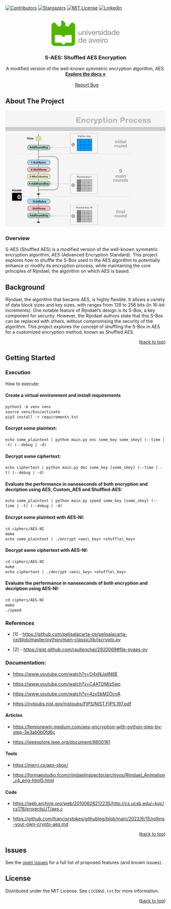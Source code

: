 <!-- Project S-AES: https://github.com/FuryCode-bit/S-AES -->
<a name="readme-top"></a>

[![Contributors][contributors-shield]][contributors-url]
[![Stargazers][stars-shield]][stars-url]
[![MIT License][license-shield]][license-url]
[![LinkedIn][linkedin-shield]][linkedin-url]

<!-- PROJECT LOGO -->
<br />
<div align="center">
  <a href="https://github.com/FuryCode-bit/S-AES">
    <img src="readme/ua.png" alt="Logo" height="80">
  </a>

  <h3 align="center">S-AES: Shuffled AES Encryption</h3>

  <p align="center"> A modified version of the well-known symmetric encryption algorithm, AES. 
    <br />
    <a href="https://github.com/FuryCode-bit/S-AES"><strong>Explore the docs »</strong></a>
    <br />
    <br />
    <!-- <a href="https://github.com/FuryCode-bit/S-AES">View Demo</a> -->
    ·
    <a href="https://github.com/FuryCode-bit/S-AES/issues">Report Bug</a>
    <!-- ·
    <a href="https://github.com/FuryCode-bit/S-AES/issues">Request Feature</a> -->
  </p>
</div>

<!-- ABOUT THE PROJECT -->
## About The Project

![Product Name Screen Shot][project-screenshot]

### Overview

S-AES (Shuffled AES) is a modified version of the well-known symmetric encryption algorithm, AES (Advanced Encryption Standard). This project explores how to shuffle the S-Box used in the AES algorithm to potentially enhance or modify its encryption process, while maintaining the core principles of Rijndael, the algorithm on which AES is based.

## Background

Rijndael, the algorithm that became AES, is highly flexible. It allows a variety of data block sizes and key sizes, with ranges from 128 to 256 bits (in 16-bit increments). One notable feature of Rijndael’s design is its S-Box, a key component for security. However, the Rijndael authors state that this S-Box can be replaced with others, without compromising the security of the algorithm. This project explores the concept of shuffling the S-Box in AES for a customized encryption method, known as Shuffled AES.

<p align="right">(<a href="#readme-top">back to top</a>)</p>

<!-- GETTING STARTED -->
## Getting Started

### Execution

How to execute:

#### Create a virtual environment and install requirements

```shell
python3 -m venv venv
source venv/bin/activate
pip3 install -r requirements.txt
```

#### Encrypt some plaintext:

```shell
echo some_plaintext | python main.py enc some_key some_skey] (--time | -t) (--debug | -d)
```

#### Decrypt some ciphertext:

```shell
echo ciphertext | python main.py dec some_key [some_skey] (--time | -t) (--debug | -d)
```

#### Evaluate the performance in nanoseconds of both encryption and decription using AES, Custom_AES and Shuffled-AES:

```shell
echo some_plaintext | python main.py speed some_key [some_skey] (--time | -t) (--debug | -d)
```

#### Encrypt some plaintext with AES-NI:

```shell
cd ciphers/AES-NI
make
echo some_plaintext | ./encrypt <aes\_key> <shuffle\_key>
```
#### Decrypt some ciphertext with AES-NI:

```shell
cd ciphers/AES-NI
make
echo ciphertext | ./decrypt <aes\_key> <shuffle\_key>
```

#### Evaluate the performance in nanoseconds of both encryption and decription using AES-NI:
```shell
cd ciphers/AES-NI
make
./speed
```

### References

 * [1] - https://github.com/pelisalacarta-ce/pelisalacarta-ce/blob/master/python/main-classic/lib/jscrypto.py

 * [2] - https://gist.github.com/raullenchai/2920069#file-pyaes-py

### Documentation:

 * https://www.youtube.com/watch?v=O4xNJsjtN6E

 * https://www.youtube.com/watch?v=C4ATDMIz5wc

 * https://www.youtube.com/watch?v=4zx5bM2OcvA

 * https://nvlpubs.nist.gov/nistpubs/FIPS/NIST.FIPS.197.pdf

#### Articles

 * https://femionewin.medium.com/aes-encryption-with-python-step-by-step-3e3ab0b0fd6c

 * https://ieeexplore.ieee.org/document/8600161

#### Tools

 * https://merri.cx/aes-sbox/

 * https://formaestudio.fcom/rijndaelinspector/archivos/Rijndael_Animation_v4_eng-html5.html

#### Code
 
 * https://web.archive.org/web/20100626212235/http://cs.ucsb.edu/~koc/cs178/projects/JT/aes.c

 * https://github.com/francisrstokes/githublog/blob/main/2022/6/15/rolling-your-own-crypto-aes.md

<p align="right">(<a href="#readme-top">back to top</a>)</p>

<!-- Issues -->
## Issues

See the [open issues](https://github.com/FuryCode-bit/S-AES/issues) for a full list of proposed features (and known issues).

<!-- LICENSE -->
## License

Distributed under the MIT License. See `LICENSE.txt` for more information.

<p align="right">(<a href="#readme-top">back to top</a>)</p>

<!-- MARKDOWN LINKS & IMAGES -->

[contributors-shield]: https://img.shields.io/github/contributors/FuryCode-bit/S-AES.svg?style=for-the-badge
[contributors-url]: https://github.com/FuryCode-bit/S-AES/graphs/contributors
[forks-shield]: https://img.shields.io/github/forks/FuryCode-bit/S-AES.svg?style=for-the-badge
[forks-url]: https://github.com/FuryCode-bit/S-AES/network/members
[stars-shield]: https://img.shields.io/github/stars/FuryCode-bit/S-AES.svg?style=for-the-badge
[stars-url]: https://github.com/FuryCode-bit/S-AES/stargazers
[issues-shield]: https://img.shields.io/github/issues/FuryCode-bit/S-AES.svg?style=for-the-badge
[issues-url]: https://github.com/FuryCode-bit/S-AES/issues
[license-shield]: https://img.shields.io/github/license/FuryCode-bit/S-AES.svg?style=for-the-badge
[license-url]: https://github.com/FuryCode-bit/S-AES/blob/master/LICENSE

[linkedin-shield]: https://img.shields.io/badge/-LinkedIn-black.svg?style=for-the-badge&logo=linkedin&colorB=555
[linkedin-url]: https://linkedin.com/in/bernardeswebdev

[project-screenshot]: readme/saes.png
